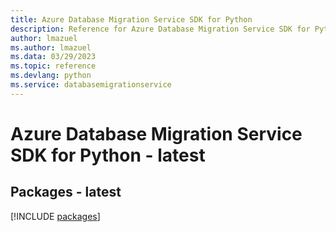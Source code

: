 ```yaml
---
title: Azure Database Migration Service SDK for Python
description: Reference for Azure Database Migration Service SDK for Python
author: lmazuel
ms.author: lmazuel
ms.data: 03/29/2023
ms.topic: reference
ms.devlang: python
ms.service: databasemigrationservice
---
```

# Azure Database Migration Service SDK for Python - latest
## Packages - latest
[!INCLUDE [packages](database-migration-service-index.md)]